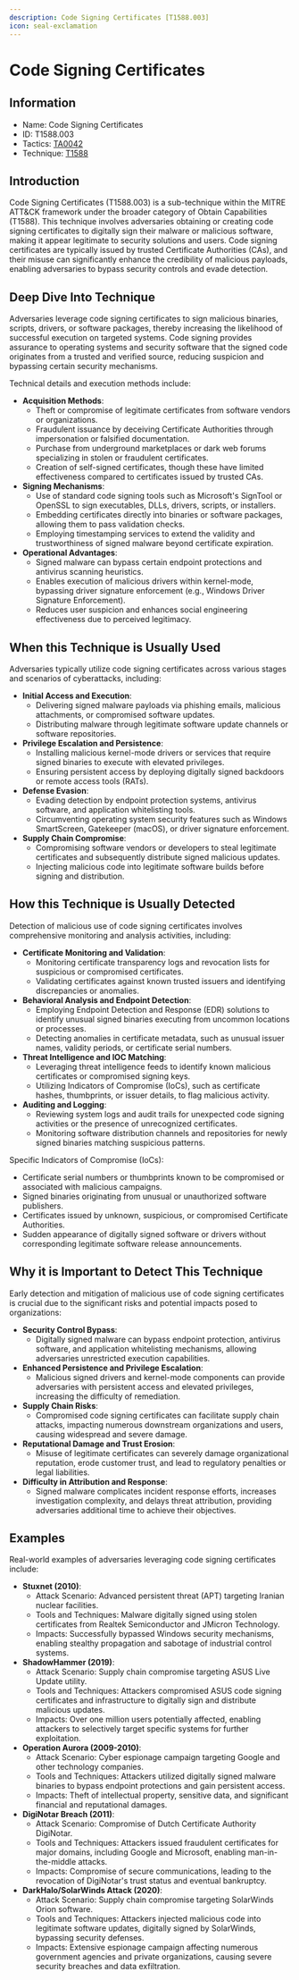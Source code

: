 ```yaml
---
description: Code Signing Certificates [T1588.003]
icon: seal-exclamation
---
```


# Code Signing Certificates

## Information

* Name: Code Signing Certificates
* ID: T1588.003
* Tactics: [TA0042](../)
* Technique: [T1588](./)

## Introduction

Code Signing Certificates (T1588.003) is a sub-technique within the MITRE ATT\&CK framework under the broader category of Obtain Capabilities (T1588). This technique involves adversaries obtaining or creating code signing certificates to digitally sign their malware or malicious software, making it appear legitimate to security solutions and users. Code signing certificates are typically issued by trusted Certificate Authorities (CAs), and their misuse can significantly enhance the credibility of malicious payloads, enabling adversaries to bypass security controls and evade detection.

## Deep Dive Into Technique

Adversaries leverage code signing certificates to sign malicious binaries, scripts, drivers, or software packages, thereby increasing the likelihood of successful execution on targeted systems. Code signing provides assurance to operating systems and security software that the signed code originates from a trusted and verified source, reducing suspicion and bypassing certain security mechanisms.

Technical details and execution methods include:

* **Acquisition Methods**:
  * Theft or compromise of legitimate certificates from software vendors or organizations.
  * Fraudulent issuance by deceiving Certificate Authorities through impersonation or falsified documentation.
  * Purchase from underground marketplaces or dark web forums specializing in stolen or fraudulent certificates.
  * Creation of self-signed certificates, though these have limited effectiveness compared to certificates issued by trusted CAs.
* **Signing Mechanisms**:
  * Use of standard code signing tools such as Microsoft's SignTool or OpenSSL to sign executables, DLLs, drivers, scripts, or installers.
  * Embedding certificates directly into binaries or software packages, allowing them to pass validation checks.
  * Employing timestamping services to extend the validity and trustworthiness of signed malware beyond certificate expiration.
* **Operational Advantages**:
  * Signed malware can bypass certain endpoint protections and antivirus scanning heuristics.
  * Enables execution of malicious drivers within kernel-mode, bypassing driver signature enforcement (e.g., Windows Driver Signature Enforcement).
  * Reduces user suspicion and enhances social engineering effectiveness due to perceived legitimacy.

## When this Technique is Usually Used

Adversaries typically utilize code signing certificates across various stages and scenarios of cyberattacks, including:

* **Initial Access and Execution**:
  * Delivering signed malware payloads via phishing emails, malicious attachments, or compromised software updates.
  * Distributing malware through legitimate software update channels or software repositories.
* **Privilege Escalation and Persistence**:
  * Installing malicious kernel-mode drivers or services that require signed binaries to execute with elevated privileges.
  * Ensuring persistent access by deploying digitally signed backdoors or remote access tools (RATs).
* **Defense Evasion**:
  * Evading detection by endpoint protection systems, antivirus software, and application whitelisting tools.
  * Circumventing operating system security features such as Windows SmartScreen, Gatekeeper (macOS), or driver signature enforcement.
* **Supply Chain Compromise**:
  * Compromising software vendors or developers to steal legitimate certificates and subsequently distribute signed malicious updates.
  * Injecting malicious code into legitimate software builds before signing and distribution.

## How this Technique is Usually Detected

Detection of malicious use of code signing certificates involves comprehensive monitoring and analysis activities, including:

* **Certificate Monitoring and Validation**:
  * Monitoring certificate transparency logs and revocation lists for suspicious or compromised certificates.
  * Validating certificates against known trusted issuers and identifying discrepancies or anomalies.
* **Behavioral Analysis and Endpoint Detection**:
  * Employing Endpoint Detection and Response (EDR) solutions to identify unusual signed binaries executing from uncommon locations or processes.
  * Detecting anomalies in certificate metadata, such as unusual issuer names, validity periods, or certificate serial numbers.
* **Threat Intelligence and IOC Matching**:
  * Leveraging threat intelligence feeds to identify known malicious certificates or compromised signing keys.
  * Utilizing Indicators of Compromise (IoCs), such as certificate hashes, thumbprints, or issuer details, to flag malicious activity.
* **Auditing and Logging**:
  * Reviewing system logs and audit trails for unexpected code signing activities or the presence of unrecognized certificates.
  * Monitoring software distribution channels and repositories for newly signed binaries matching suspicious patterns.

Specific Indicators of Compromise (IoCs):

* Certificate serial numbers or thumbprints known to be compromised or associated with malicious campaigns.
* Signed binaries originating from unusual or unauthorized software publishers.
* Certificates issued by unknown, suspicious, or compromised Certificate Authorities.
* Sudden appearance of digitally signed software or drivers without corresponding legitimate software release announcements.

## Why it is Important to Detect This Technique

Early detection and mitigation of malicious use of code signing certificates is crucial due to the significant risks and potential impacts posed to organizations:

* **Security Control Bypass**:
  * Digitally signed malware can bypass endpoint protection, antivirus software, and application whitelisting mechanisms, allowing adversaries unrestricted execution capabilities.
* **Enhanced Persistence and Privilege Escalation**:
  * Malicious signed drivers and kernel-mode components can provide adversaries with persistent access and elevated privileges, increasing the difficulty of remediation.
* **Supply Chain Risks**:
  * Compromised code signing certificates can facilitate supply chain attacks, impacting numerous downstream organizations and users, causing widespread and severe damage.
* **Reputational Damage and Trust Erosion**:
  * Misuse of legitimate certificates can severely damage organizational reputation, erode customer trust, and lead to regulatory penalties or legal liabilities.
* **Difficulty in Attribution and Response**:
  * Signed malware complicates incident response efforts, increases investigation complexity, and delays threat attribution, providing adversaries additional time to achieve their objectives.

## Examples

Real-world examples of adversaries leveraging code signing certificates include:

* **Stuxnet (2010)**:
  * Attack Scenario: Advanced persistent threat (APT) targeting Iranian nuclear facilities.
  * Tools and Techniques: Malware digitally signed using stolen certificates from Realtek Semiconductor and JMicron Technology.
  * Impacts: Successfully bypassed Windows security mechanisms, enabling stealthy propagation and sabotage of industrial control systems.
* **ShadowHammer (2019)**:
  * Attack Scenario: Supply chain compromise targeting ASUS Live Update utility.
  * Tools and Techniques: Attackers compromised ASUS code signing certificates and infrastructure to digitally sign and distribute malicious updates.
  * Impacts: Over one million users potentially affected, enabling attackers to selectively target specific systems for further exploitation.
* **Operation Aurora (2009-2010)**:
  * Attack Scenario: Cyber espionage campaign targeting Google and other technology companies.
  * Tools and Techniques: Attackers utilized digitally signed malware binaries to bypass endpoint protections and gain persistent access.
  * Impacts: Theft of intellectual property, sensitive data, and significant financial and reputational damages.
* **DigiNotar Breach (2011)**:
  * Attack Scenario: Compromise of Dutch Certificate Authority DigiNotar.
  * Tools and Techniques: Attackers issued fraudulent certificates for major domains, including Google and Microsoft, enabling man-in-the-middle attacks.
  * Impacts: Compromise of secure communications, leading to the revocation of DigiNotar's trust status and eventual bankruptcy.
* **DarkHalo/SolarWinds Attack (2020)**:
  * Attack Scenario: Supply chain compromise targeting SolarWinds Orion software.
  * Tools and Techniques: Attackers injected malicious code into legitimate software updates, digitally signed by SolarWinds, bypassing security defenses.
  * Impacts: Extensive espionage campaign affecting numerous government agencies and private organizations, causing severe security breaches and data exfiltration.
